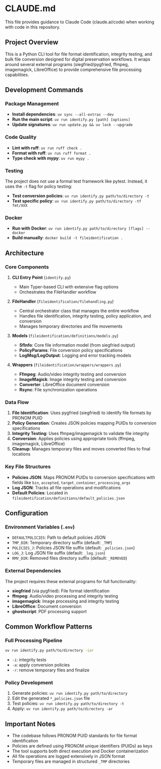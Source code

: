 # CLAUDE.md

This file provides guidance to Claude Code (claude.ai/code) when working with code in this repository.

## Project Overview

This is a Python CLI tool for file format identification, integrity testing, and bulk file conversion
designed for digital preservation workflows.
It wraps around several external programs (siegfried/pygfried, ffmpeg, imagemagick, LibreOffice)
to provide comprehensive file processing capabilities.

## Development Commands

### Package Management

- **Install dependencies**: `uv sync --all-extras --dev`
- **Run the main script**: `uv run identify.py [path] [options]`
- **Update signatures**: `uv run update.py && uv lock --upgrade`

### Code Quality

- **Lint with ruff**: `uv run ruff check .`
- **Format with ruff**: `uv run ruff format .`
- **Type check with mypy**: `uv run mypy .`

### Testing

The project does not use a formal test framework like pytest. Instead, it uses the `-t` flag for policy testing:

- **Test conversion policies**: `uv run identify.py path/to/directory -t`
- **Test specific policy**: `uv run identify.py path/to/directory -tf fmt/XXX`

### Docker

- **Run with Docker**: `uv run identify.py path/to/directory [flags] --docker`
- **Build manually**: `docker build -t fileidentification .`

## Architecture

### Core Components

1. **CLI Entry Point** (`identify.py`)
   - Main Typer-based CLI with extensive flag options
   - Orchestrates the FileHandler workflow

2. **FileHandler** (`fileidentification/filehandling.py`)
   - Central orchestrator class that manages the entire workflow
   - Handles file identification, integrity testing, policy application, and conversion
   - Manages temporary directories and file movements

3. **Models** (`fileidentification/definitions/models.py`)
   - **SfInfo**: Core file information model (from siegfried output)
   - **PolicyParams**: File conversion policy specifications
   - **LogMsg/LogOutput**: Logging and error tracking models

4. **Wrappers** (`fileidentification/wrappers/wrappers.py`)
   - **Ffmpeg**: Audio/video integrity testing and conversion
   - **ImageMagick**: Image integrity testing and conversion
   - **Converter**: LibreOffice document conversion
   - **Rsync**: File synchronization operations

### Data Flow

1. **File Identification**: Uses pygfried (siegfried) to identify file formats by PRONOM PUID
2. **Policy Generation**: Creates JSON policies mapping PUIDs to conversion specifications
3. **Integrity Testing**: Uses ffmpeg/imagemagick to validate file integrity
4. **Conversion**: Applies policies using appropriate tools (ffmpeg, imagemagick, LibreOffice)
5. **Cleanup**: Manages temporary files and moves converted files to final locations

### Key File Structures

- **Policies JSON**: Maps PRONOM PUIDs to conversion specifications
  with fields like `bin`, `accepted`, `target_container`, `processing_args`
- **Log JSON**: Tracks all file operations and modifications
- **Default Policies**: Located in `fileidentification/definitions/default_policies.json`

## Configuration

### Environment Variables (`.env`)

- `DEFAULTPOLICIES`: Path to default policies JSON
- `TMP_DIR`: Temporary directory suffix (default: `_TMP`)
- `POLICIES_J`: Policies JSON file suffix (default: `_policies.json`)
- `LOG_J`: Log JSON file suffix (default: `_log.json`)
- `RMV_DIR`: Removed files directory suffix (default: `_REMOVED`)

### External Dependencies

The project requires these external programs for full functionality:
- **siegfried** (via pygfried): File format identification
- **ffmpeg**: Audio/video processing and integrity testing
- **imagemagick**: Image processing and integrity testing
- **LibreOffice**: Document conversion
- **ghostscript**: PDF processing support

## Common Workflow Patterns

### Full Processing Pipeline

```bash
uv run identify.py path/to/directory -iar
```

- `-i`: integrity tests
- `-a`: apply conversion policies
- `-r`: remove temporary files and finalize

### Policy Development

1. Generate policies: `uv run identify.py path/to/directory`
2. Edit the generated `*_policies.json` file
3. Test policies: `uv run identify.py path/to/directory -t`
4. Apply: `uv run identify.py path/to/directory -ar`

## Important Notes

- The codebase follows PRONOM PUID standards for file format identification
- Policies are defined using PRONOM unique identifiers (PUIDs) as keys
- The tool supports both direct execution and Docker containerization
- All file operations are logged extensively in JSON format
- Temporary files are managed in structured `_TMP` directories

